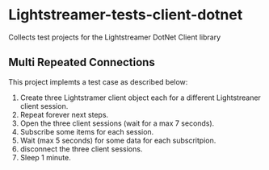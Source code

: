 # Lightstreamer-tests-client-dotnet

Collects test projects for the Lightstreamer DotNet Client library

## Multi Repeated Connections

This project implemts a test case as described below:

1. Create three Lightstramer client object each for a different Lightstreaner client session.
2. Repeat forever next steps.
3. Open the three client sessions (wait for a max 7 seconds).
4. Subscribe some items for each session.
5. Wait (max 5 seconds) for some data for each subscritpion.
6. disconnect the three client sessions.
7. Sleep 1 minute.
	